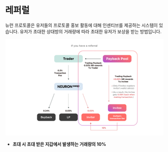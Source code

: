 # 레퍼럴

뉴런 프로토콜은 유저들의 프로토콜 홍보 활동에 대해 인센티브를 제공하는 시스템이 있습니다. 유저가 초대한 상대방의 거래량에 따라 초대한 유저가 보상을 받는 방법입니다.

![](<../.gitbook/assets/백서그래픽정리 레퍼럴 사용하는 경우.jpg>)

* **초대 시 초대 받은 지갑에서 발생하는 거래량의 10%**
